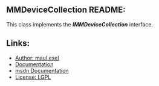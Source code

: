 ## MMDeviceCollection README:
This class implements the ***IMMDeviceCollection*** interface.

## Links:
* [Author: maul.esel](https://github.com/maul-esel)
* [Documentation](http://maul-esel.github.com/COM-Classes/master/MMDeviceCollection)
* [msdn Documentation](http://msdn.microsoft.com/en-us/library/windows/desktop/dd371396)
* [License: LGPL](http://www.gnu.org/licenses/lgpl-2.1.txt)